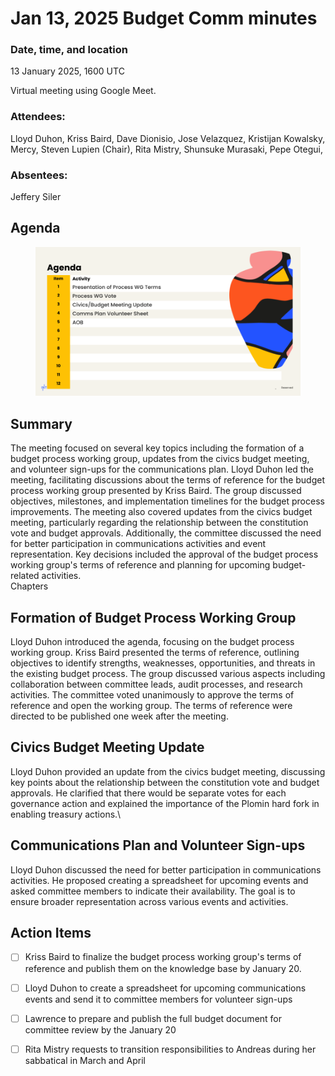 # Jan 13, 2025 Budget Comm minutes

### **Date, time, and location**

13 January 2025, 1600 UTC

Virtual meeting using Google Meet.

### Attendees: <a href="#attendees" id="attendees"></a>

Lloyd Duhon, Kriss Baird, Dave Dionisio, Jose Velazquez, Kristijan Kowalsky, Mercy, Steven Lupien (Chair), Rita Mistry, Shunsuke Murasaki, Pepe Otegui,&#x20;

### Absentees: <a href="#absentees" id="absentees"></a>

Jeffery Siler

## Agenda

<figure><img src="../../../.gitbook/assets/2 -Jan 13 2025 Budget Meeting .png" alt=""><figcaption></figcaption></figure>

## Summary

The meeting focused on several key topics including the formation of a budget process working group, updates from the civics budget meeting, and volunteer sign-ups for the communications plan. Lloyd Duhon led the meeting, facilitating discussions about the terms of reference for the budget process working group presented by Kriss Baird. The group discussed objectives, milestones, and implementation timelines for the budget process improvements. The meeting also covered updates from the civics budget meeting, particularly regarding the relationship between the constitution vote and budget approvals. Additionally, the committee discussed the need for better participation in communications activities and event representation. Key decisions included the approval of the budget process working group's terms of reference and planning for upcoming budget-related activities.\
Chapters

## Formation of Budget Process Working Group

Lloyd Duhon introduced the agenda, focusing on the budget process working group. Kriss Baird presented the terms of reference, outlining objectives to identify strengths, weaknesses, opportunities, and threats in the existing budget process. The group discussed various aspects including collaboration between committee leads, audit processes, and research activities. The committee voted unanimously to approve the terms of reference and open the working group. The terms of reference were directed to be published one week after the meeting.

## Civics Budget Meeting Update

Lloyd Duhon provided an update from the civics budget meeting, discussing key points about the relationship between the constitution vote and budget approvals. He clarified that there would be separate votes for each governance action and explained the importance of the Plomin hard fork in enabling treasury actions.\


## Communications Plan and Volunteer Sign-ups

Lloyd Duhon discussed the need for better participation in communications activities. He proposed creating a spreadsheet for upcoming events and asked committee members to indicate their availability. The goal is to ensure broader representation across various events and activities.

## Action Items

* [ ] Kriss Baird to finalize the budget process working group's terms of reference and publish them on the knowledge base by January 20.
* [ ] Lloyd Duhon to create a spreadsheet for upcoming communications events and send it to committee members for volunteer sign-ups
* [ ] Lawrence to prepare and publish the full budget document for committee review by the January 20
* [ ] Rita Mistry requests to transition responsibilities to Andreas during her sabbatical in March and April

